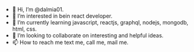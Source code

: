 - 👋 Hi, I’m @dalmia01.
- 👀 I’m interested in bein react developer.
- 🌱 I’m currently learning javascript, reactjs, graphql, nodejs, mongodb, html, css.
- 💞️ I’m looking to collaborate on interesting and helpful ideas.
- 📫 How to reach me text me, call me, mail me.

<!---
dalmia01/dalmia01 is a ✨ special ✨ repository because its `README.md` (this file) appears on your GitHub profile.
You can click the Preview link to take a look at your changes.
--->
